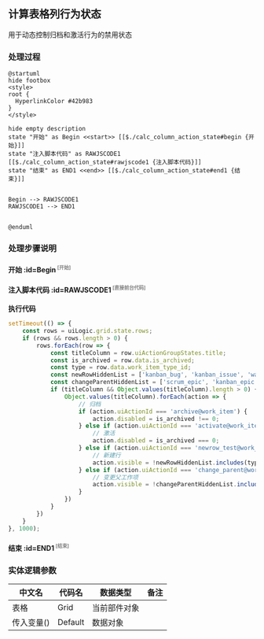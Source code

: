 ## 计算表格列行为状态 <!-- {docsify-ignore-all} -->

   用于动态控制归档和激活行为的禁用状态

### 处理过程

```plantuml
@startuml
hide footbox
<style>
root {
  HyperlinkColor #42b983
}
</style>

hide empty description
state "开始" as Begin <<start>> [[$./calc_column_action_state#begin {开始}]]
state "注入脚本代码" as RAWJSCODE1  [[$./calc_column_action_state#rawjscode1 {注入脚本代码}]]
state "结束" as END1 <<end>> [[$./calc_column_action_state#end1 {结束}]]


Begin --> RAWJSCODE1
RAWJSCODE1 --> END1


@enduml
```


### 处理步骤说明

#### 开始 :id=Begin<sup class="footnote-symbol"> <font color=gray size=1>[开始]</font></sup>




#### 注入脚本代码 :id=RAWJSCODE1<sup class="footnote-symbol"> <font color=gray size=1>[直接前台代码]</font></sup>



<p class="panel-title"><b>执行代码</b></p>

```javascript
setTimeout(() => {
	const rows = uiLogic.grid.state.rows;
	if (rows && rows.length > 0) {
		rows.forEach(row => {
			const titleColumn = row.uiActionGroupStates.title;
			const is_archived = row.data.is_archived;
            const type = row.data.work_item_type_id;
            const newRowHiddenList = ['kanban_bug', 'kanban_issue', 'waterfall_bug', 'scrum_story'];
            const changeParentHiddenList = ['scrum_epic', 'kanban_epic', 'kanban_issue'];
			if (titleColumn && Object.values(titleColumn).length > 0) {
				Object.values(titleColumn).forEach(action => {
					// 归档
					if (action.uiActionId === 'archive@work_item') {
						action.disabled = is_archived !== 0;
					} else if (action.uiActionId === 'activate@work_item') {
						// 激活
						action.disabled = is_archived === 0;
					} else if (action.uiActionId === 'newrow_test@work_item') {
						// 新建行
						action.visible = !newRowHiddenList.includes(type);
					} else if (action.uiActionId === 'change_parent@work_item') {
						// 变更父工作项
						action.visible = !changeParentHiddenList.includes(type);
					}
				})
			}
		})
	}
}, 1000);
```

#### 结束 :id=END1<sup class="footnote-symbol"> <font color=gray size=1>[结束]</font></sup>






### 实体逻辑参数

|    中文名   |    代码名    |  数据类型      |备注 |
| --------| --------| --------  | --------   |
|表格|Grid|当前部件对象||
|传入变量(<i class="fa fa-check"/></i>)|Default|数据对象||
